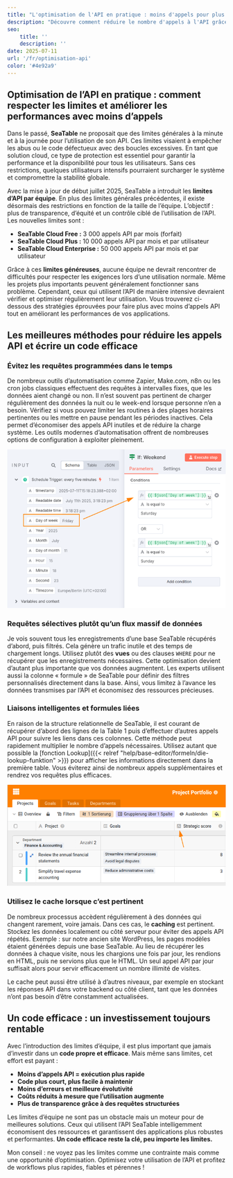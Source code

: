 ```yaml
---
title: "L'optimisation de l'API en pratique : moins d'appels pour plus de performance"
description: "Découvre comment réduire le nombre d'appels à l'API grâce à une utilisation intelligente de l'API, et ainsi respecter les limites de l'équipe tout en améliorant durablement les performances de tes applications."
seo:
    title: ''
    description: ''
date: 2025-07-11
url: '/fr/optimisation-api'
color: '#4e92a9'
---
```


## Optimisation de l’API en pratique : comment respecter les limites et améliorer les performances avec moins d’appels

Dans le passé, **SeaTable** ne proposait que des limites générales à la minute et à la journée pour l’utilisation de son API. Ces limites visaient à empêcher les abus ou le code défectueux avec des boucles excessives. En tant que solution cloud, ce type de protection est essentiel pour garantir la performance et la disponibilité pour tous les utilisateurs. Sans ces restrictions, quelques utilisateurs intensifs pourraient surcharger le système et compromettre la stabilité globale.

Avec la mise à jour de début juillet 2025, SeaTable a introduit les **limites d’API par équipe**. En plus des limites générales précédentes, il existe désormais des restrictions en fonction de la taille de l’équipe. L’objectif : plus de transparence, d’équité et un contrôle ciblé de l’utilisation de l’API. Les nouvelles limites sont :

- **SeaTable Cloud Free :** 3 000 appels API par mois (forfait)
- **SeaTable Cloud Plus :** 10 000 appels API par mois et par utilisateur
- **SeaTable Cloud Enterprise :** 50 000 appels API par mois et par utilisateur

Grâce à ces **limites généreuses**, aucune équipe ne devrait rencontrer de difficultés pour respecter les exigences lors d’une utilisation normale. Même les projets plus importants peuvent généralement fonctionner sans problème. Cependant, ceux qui utilisent l’API de manière intensive devraient vérifier et optimiser régulièrement leur utilisation. Vous trouverez ci-dessous des stratégies éprouvées pour faire plus avec moins d’appels API tout en améliorant les performances de vos applications.

## Les meilleures méthodes pour réduire les appels API et écrire un code efficace

### Évitez les requêtes programmées dans le temps

De nombreux outils d’automatisation comme Zapier, Make.com, n8n ou les cron jobs classiques effectuent des requêtes à intervalles fixes, que les données aient changé ou non. Il n’est souvent pas pertinent de charger régulièrement des données la nuit ou le week-end lorsque personne n’en a besoin. Vérifiez si vous pouvez limiter les routines à des plages horaires pertinentes ou les mettre en pause pendant les périodes inactives. Cela permet d’économiser des appels API inutiles et de réduire la charge système. Les outils modernes d’automatisation offrent de nombreuses options de configuration à exploiter pleinement.

![Les automatisations n’ont pas besoin de tourner 24h/24](n8n-limit-schedule.png 'Cette condition IF dans n8n, par exemple, met en pause l’exécution le week-end.')

### Requêtes sélectives plutôt qu’un flux massif de données

Je vois souvent tous les enregistrements d’une base SeaTable récupérés d’abord, puis filtrés. Cela génère un trafic inutile et des temps de chargement longs. Utilisez plutôt des **vues** ou des clauses `WHERE` pour ne récupérer que les enregistrements nécessaires. Cette optimisation devient d’autant plus importante que vos données augmentent. Les experts utilisent aussi la colonne « formule » de SeaTable pour définir des filtres personnalisés directement dans la base. Ainsi, vous limitez à l’avance les données transmises par l’API et économisez des ressources précieuses.

### Liaisons intelligentes et formules liées

En raison de la structure relationnelle de SeaTable, il est courant de récupérer d’abord des lignes de la Table 1 puis d’effectuer d’autres appels API pour suivre les liens dans ces colonnes. Cette méthode peut rapidement multiplier le nombre d’appels nécessaires. Utilisez autant que possible la [fonction Lookup]({{< relref "help/base-editor/formeln/die-lookup-funktion" >}}) pour afficher les informations directement dans la première table. Vous éviterez ainsi de nombreux appels supplémentaires et rendrez vos requêtes plus efficaces.

![](use-link-formula-columns.png 'Récupérez les informations pertinentes dans la table principale via un lookup pour éviter des appels API répétés')

### Utilisez le cache lorsque c’est pertinent

De nombreux processus accèdent régulièrement à des données qui changent rarement, voire jamais. Dans ces cas, le **caching** est pertinent. Stockez les données localement ou côté serveur pour éviter des appels API répétés. Exemple : sur notre ancien site WordPress, les pages modèles étaient générées depuis une base SeaTable. Au lieu de récupérer les données à chaque visite, nous les chargions une fois par jour, les rendions en HTML, puis ne servions plus que le HTML. Un seul appel API par jour suffisait alors pour servir efficacement un nombre illimité de visites.

Le cache peut aussi être utilisé à d’autres niveaux, par exemple en stockant les réponses API dans votre backend ou côté client, tant que les données n’ont pas besoin d’être constamment actualisées.

## Un code efficace : un investissement toujours rentable

Avec l’introduction des limites d’équipe, il est plus important que jamais d’investir dans un **code propre et efficace**. Mais même sans limites, cet effort est payant :

- **Moins d’appels API = exécution plus rapide**
- **Code plus court, plus facile à maintenir**
- **Moins d’erreurs et meilleure évolutivité**
- **Coûts réduits à mesure que l’utilisation augmente**
- **Plus de transparence grâce à des requêtes structurées**

Les limites d’équipe ne sont pas un obstacle mais un moteur pour de meilleures solutions. Ceux qui utilisent l’API SeaTable intelligemment économisent des ressources et garantissent des applications plus robustes et performantes. **Un code efficace reste la clé, peu importe les limites.**

Mon conseil : ne voyez pas les limites comme une contrainte mais comme une opportunité d’optimisation. Optimisez votre utilisation de l’API et profitez de workflows plus rapides, fiables et pérennes !
